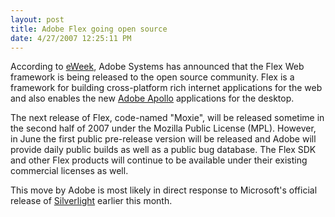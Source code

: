 ```yaml
---
layout: post
title: Adobe Flex going open source
date: 4/27/2007 12:25:11 PM
---
```


According to [eWeek](http://www.eweek.com/article2/0%2C1895%2C2122767%2C00.asp?kc=EWNAVEMNL042707EOAD), Adobe Systems has announced that the Flex Web framework is being released to the open source community. Flex is a framework for building cross-platform rich internet applications for the web and also enables the new [Adobe Apollo](http://labs.adobe.com/technologies/apollo/) applications for the desktop.

The next release of Flex, code-named "Moxie", will be released sometime in the second half of 2007 under the Mozilla Public License (MPL). However, in June the first public pre-release version will be released and Adobe will provide daily public builds as well as a public bug database. The Flex SDK and other Flex products will continue to be available under their existing commercial licenses as well.

This move by Adobe is most likely in direct response to Microsoft's official release of [Silverlight](http://www.microsoft.com/silverlight/asp/default.aspx) earlier this month.
